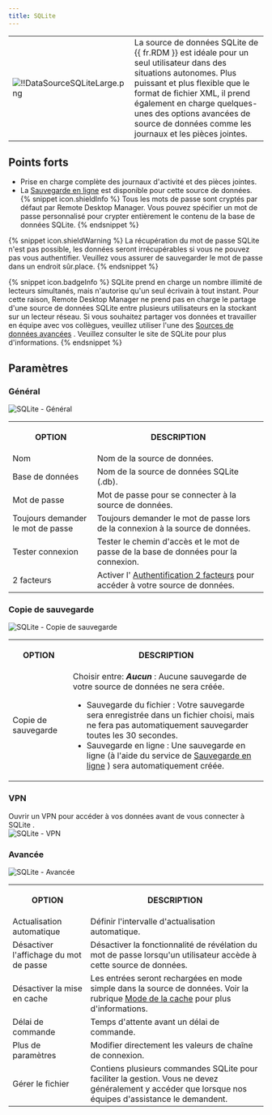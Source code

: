 ```yaml
---
title: SQLite
---
```

<table>
	<tr>
		<td>

![!!DataSourceSQLiteLarge.png](/img/common/DataSourceSQLiteLarge.png) 
		</td>
		<td>
La source de données SQLite de {{ fr.RDM }} est idéale pour un seul utilisateur dans des situations autonomes. Plus puissant et plus flexible que le format de fichier XML, il prend également en charge quelques-unes des options avancées de source de données comme les journaux et les pièces jointes. 
		</td>
	</tr>
</table>

## Points forts 

* Prise en charge complète des journaux d&apos;activité et des pièces jointes. 
* La [Sauvegarde en ligne](/fr/cloud/rdm-online-services/online-backup/) est disponible pour cette source de données. 
{% snippet icon.shieldInfo %} 
Tous les mots de passe sont cryptés par défaut par Remote Desktop Manager. Vous pouvez spécifier un mot de passe personnalisé pour crypter entièrement le contenu de la base de données SQLite. 
{% endsnippet %}
 
{% snippet icon.shieldWarning %} 
La récupération du mot de passe SQLite n&apos;est pas possible, les données seront irrécupérables si vous ne pouvez pas vous authentifier. Veuillez vous assurer de sauvegarder le mot de passe dans un endroit sûr.place. 
{% endsnippet %}
 
{% snippet icon.badgeInfo %} 
SQLite prend en charge un nombre illimité de lecteurs simultanés, mais n&apos;autorise qu&apos;un seul écrivain à tout instant. Pour cette raison, Remote Desktop Manager ne prend pas en charge le partage d&apos;une source de données SQLite entre plusieurs utilisateurs en la stockant sur un lecteur réseau. Si vous souhaitez partager vos données et travailler en équipe avec vos collègues, veuillez utiliser l&apos;une des [Sources de données avancées](/fr/rdm/windows/data-sources/data-sources-types/advanced-data-sources/) . Veuillez consulter le site de SQLite pour plus d&apos;informations. 
{% endsnippet %}
 
## Paramètres 

### Général 

![SQLite - Général](/img/fr/rdm/windows/clip11345.png) 

<table>
	<tr>
		<th>

OPTION 
		</th>
		<th>
DESCRIPTION 
		</th>
	</tr>
	<tr>
		<td>
Nom 
		</td>
		<td>
Nom de la source de données. 
		</td>
	</tr>
	<tr>
		<td>
Base de données 
		</td>
		<td>
Nom de la source de données SQLite (.db). 
		</td>
	</tr>
	<tr>
		<td>
Mot de passe 
		</td>
		<td>
Mot de passe pour se connecter à la source de données. 
		</td>
	</tr>
	<tr>
		<td>
Toujours demander le mot de passe 
		</td>
		<td>
Toujours demander le mot de passe lors de la connexion à la source de données. 
		</td>
	</tr>
	<tr>
		<td>
Tester connexion 
		</td>
		<td>
Tester le chemin d&apos;accès et le mot de passe de la base de données pour la connexion. 
		</td>
	</tr>
	<tr>
		<td>
2 facteurs 
		</td>
		<td>
Activer l&apos; [Authentification 2 facteurs](/fr/rdm/windows/data-sources/multi-factor-authentication/) pour accéder à votre source de données. 
		</td>
	</tr>
</table>

### Copie de sauvegarde 

![SQLite - Copie de sauvegarde](/img/fr/rdm/windows/clip10784.png) 

<table>
	<tr>
		<th>

OPTION 
		</th>
		<th>
DESCRIPTION 
		</th>
	</tr>
	<tr>
		<td>
Copie de sauvegarde 
		</td>
		<td>
Choisir entre: 
***Aucun*** : Aucune sauvegarde de votre source de données ne sera créée.  

* Sauvegarde du fichier : Votre sauvegarde sera enregistrée dans un fichier choisi, mais ne fera pas automatiquement sauvegarder toutes les 30 secondes. 
* Sauvegarde en ligne : Une sauvegarde en ligne (à l&apos;aide du service de [Sauvegarde en ligne](/fr/cloud/getting-started/devolutions-cloud-services/) ) sera automatiquement créée. 
		</td>
	</tr>
</table>

### VPN 

Ouvrir un VPN pour accéder à vos données avant de vous connecter à SQLite .  
![SQLite - VPN](/img/fr/rdm/windows/SQLiteVPN.png) 

### Avancée 

![SQLite - Avancée](/img/fr/rdm/windows/clip10785.png) 

<table>
	<tr>
		<th>

OPTION 
		</th>
		<th>
DESCRIPTION 
		</th>
	</tr>
	<tr>
		<td>
Actualisation automatique 
		</td>
		<td>
Définir l&apos;intervalle d&apos;actualisation automatique. 
		</td>
	</tr>
	<tr>
		<td>
Désactiver l&apos;affichage du mot de passe 
		</td>
		<td>
Désactiver la fonctionnalité de révélation du mot de passe lorsqu&apos;un utilisateur accède à cette source de données. 
		</td>
	</tr>
	<tr>
		<td>
Désactiver la mise en cache 
		</td>
		<td>
Les entrées seront rechargées en mode simple dans la source de données. Voir la rubrique [Mode de la cache](/fr/rdm/windows/data-sources/caching/) pour plus d&apos;informations. 
		</td>
	</tr>
	<tr>
		<td>
Délai de commande 
		</td>
		<td>
Temps d&apos;attente avant un délai de commande. 
		</td>
	</tr>
	<tr>
		<td>
Plus de paramètres 
		</td>
		<td>
Modifier directement les valeurs de chaîne de connexion. 
		</td>
	</tr>
	<tr>
		<td>
Gérer le fichier 
		</td>
		<td>
Contiens plusieurs commandes SQLite pour faciliter la gestion. Vous ne devez généralement y accéder que lorsque nos équipes d&apos;assistance le demandent. 
		</td>
	</tr>
</table>


